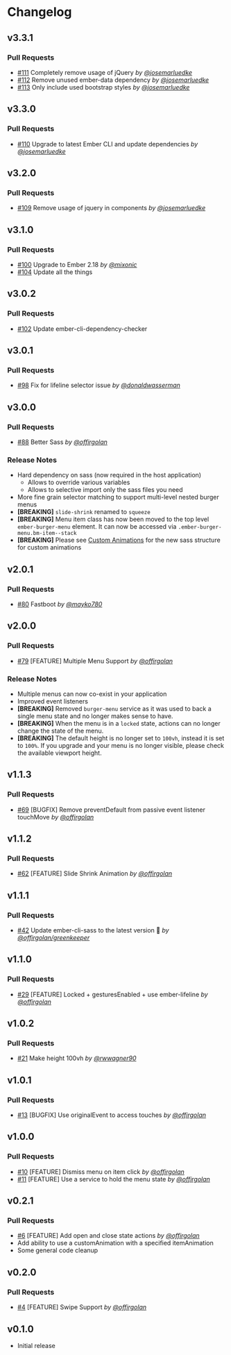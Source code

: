 # Changelog

## v3.3.1

### Pull Requests

- [#111](https://github.com/offirgolan/ember-burger-menu/pull/111) Completely remove usage of jQuery *by [@josemarluedke](https://github.com/josemarluedke)*
- [#112](https://github.com/offirgolan/ember-burger-menu/pull/112) Remove unused ember-data dependency *by [@josemarluedke](https://github.com/josemarluedke)*
- [#113](https://github.com/offirgolan/ember-burger-menu/pull/113) Only include used bootstrap styles *by [@josemarluedke](https://github.com/josemarluedke)*

## v3.3.0

### Pull Requests

- [#110](https://github.com/offirgolan/ember-burger-menu/pull/110) Upgrade to latest Ember CLI and update dependencies *by [@josemarluedke](https://github.com/josemarluedke)*

## v3.2.0

### Pull Requests

- [#109](https://github.com/offirgolan/ember-burger-menu/pull/109) Remove usage of jquery in components *by [@josemarluedke](https://github.com/josemarluedke)*

## v3.1.0

### Pull Requests

- [#100](https://github.com/offirgolan/ember-burger-menu/pull/100) Upgrade to Ember 2.18 *by [@mixonic](https://github.com/mixonic)*
- [#104](https://github.com/offirgolan/ember-burger-menu/pull/104) Update all the things


## v3.0.2

### Pull Requests

- [#102](https://github.com/offirgolan/ember-burger-menu/pull/102) Update ember-cli-dependency-checker

## v3.0.1

### Pull Requests

- [#98](https://github.com/offirgolan/ember-burger-menu/pull/98) Fix for lifeline selector issue *by [@donaldwasserman](https://github.com/donaldwasserman)*

## v3.0.0

### Pull Requests

- [#88](https://github.com/offirgolan/ember-burger-menu/pull/88) Better Sass *by [@offirgolan](https://github.com/offirgolan)*

### Release Notes

- Hard dependency on sass (now required in the host application)
  - Allows to override various variables
  - Allows to selective import only the sass files you need
- More fine grain selector matching to support multi-level nested burger menus
- **[BREAKING]** `slide-shrink` renamed to `squeeze`
- **[BREAKING]** Menu item class has now been moved to the top level `ember-burger-menu` element. It can now be accessed via `.ember-burger-menu.bm-item--stack`
- **[BREAKING]** Please see [Custom Animations](https://github.com/offirgolan/ember-burger-menu#custom-animations) for the new sass structure for custom animations

## v2.0.1

### Pull Requests

- [#80](https://github.com/offirgolan/ember-burger-menu/pull/80) Fastboot *by [@mayko780](https://github.com/mayko780)*

## v2.0.0

### Pull Requests

- [#79](https://github.com/offirgolan/ember-burger-menu/pull/79) [FEATURE] Multiple Menu Support *by [@offirgolan](https://github.com/offirgolan)*

### Release Notes

- Multiple menus can now co-exist in your application
- Improved event listeners
- **[BREAKING]** Removed `burger-menu` service as it was used to back a single menu state and no longer makes sense to have.
- **[BREAKING]** When the menu is in a `locked` state, actions can no longer change the state of the menu.
- **[BREAKING]** The default height is no longer set to `100vh`, instead it is set to `100%`. If you upgrade and your menu is no longer visible, please check the available viewport height.

## v1.1.3

### Pull Requests

- [#69](https://github.com/offirgolan/ember-burger-menu/pull/69) [BUGFIX] Remove preventDefault from passive event listener touchMove *by [@offirgolan](https://github.com/offirgolan)*

## v1.1.2

### Pull Requests

- [#62](https://github.com/offirgolan/ember-burger-menu/pull/62) [FEATURE] Slide Shrink Animation *by [@offirgolan](https://github.com/offirgolan)*

## v1.1.1

### Pull Requests

- [#42](https://github.com/offirgolan/ember-burger-menu/pull/42) Update ember-cli-sass to the latest version 🚀 *by [@offirgolan/greenkeeper](https://github.com/offirgolan/greenkeeper)*

## v1.1.0

### Pull Requests

- [#29](https://github.com/offirgolan/ember-burger-menu/pull/29) [FEATURE] Locked + gesturesEnabled + use ember-lifeline *by [@offirgolan](https://github.com/offirgolan)*

## v1.0.2

### Pull Requests

- [#21](https://github.com/offirgolan/ember-burger-menu/pull/21) Make height 100vh *by [@rwwagner90](https://github.com/rwwagner90)*

## v1.0.1

### Pull Requests

- [#13](https://github.com/offirgolan/ember-burger-menu/pull/13) [BUGFIX] Use originalEvent to access touches *by [@offirgolan](https://github.com/offirgolan)*

## v1.0.0

### Pull Requests

- [#10](https://github.com/offirgolan/ember-burger-menu/pull/10) [FEATURE] Dismiss menu on item click *by [@offirgolan](https://github.com/offirgolan)*
- [#11](https://github.com/offirgolan/ember-burger-menu/pull/11) [FEATURE] Use a service to hold the menu state *by [@offirgolan](https://github.com/offirgolan)*

## v0.2.1

### Pull Requests

- [#6](https://github.com/offirgolan/ember-burger-menu/pull/6) [FEATURE] Add open and close state actions *by [@offirgolan](https://github.com/offirgolan)*
- Add ability to use a customAnimation with a specified itemAnimation
- Some general code cleanup

## v0.2.0

### Pull Requests

- [#4](https://github.com/offirgolan/ember-burger-menu/pull/4) [FEATURE] Swipe Support *by [@offirgolan](https://github.com/offirgolan)*

## v0.1.0

- Initial release
